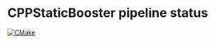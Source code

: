 
# CPPStaticBooster pipeline status

[![CMake](https://github.com/stepniakadam/CPPStaticBooster/actions/workflows/cmake.yml/badge.svg)](https://github.com/stepniakadam/CPPStaticBooster/actions/workflows/cmake.yml)
